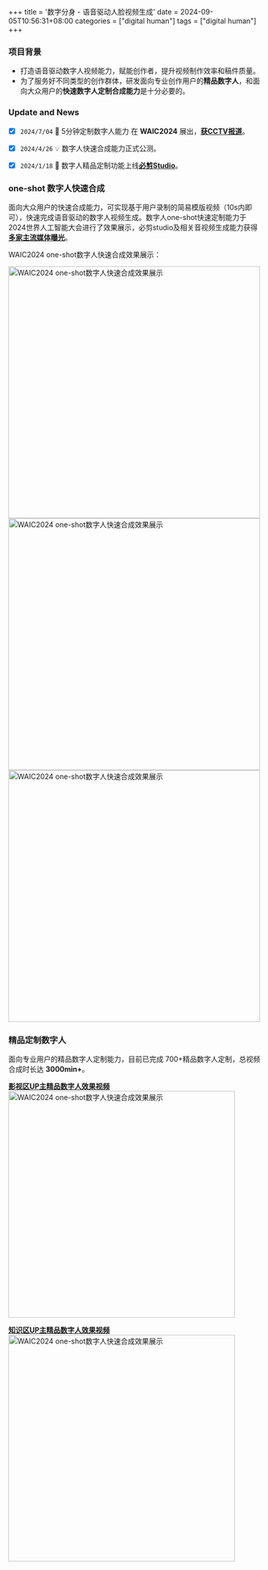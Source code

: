 +++
title = '数字分身 - 语音驱动人脸视频生成'
date = 2024-09-05T10:56:31+08:00
categories = ["digital human"]
tags = ["digital human"] 
+++

### 项目背景

- 打造语音驱动数字人视频能力，赋能创作者，提升视频制作效率和稿件质量。
- 为了服务好不同类型的创作群体，研发面向专业创作用户的**精品数字人**，和面向大众用户的**快速数字人定制合成能力**是十分必要的。


### Update and News
- [x] `2024/7/04` 🍻 5分钟定制数字人能力 在 **WAIC2024** 展出，[**获CCTV报道**](https://content-static.cctvnews.cctv.com/snow-book/index.html?item_id=6560255860130293707&toc_style_id=feeds_default&track_id=BCFB9124-5B28-4DED-86EB-07B41338363C_741949078837&share_to=wechat)。
- [x] `2024/4/26` 💡 数字人快速合成能力正式公测。
- [x] `2024/1/18` 🎉 数字人精品定制功能上线[**必剪Studio**](https://member.bilibili.com/york/bilibili-studio)。


### one-shot 数字人快速合成

面向大众用户的快速合成能力，可实现基于用户录制的简易模版视频（10s内即可），快速完成语音驱动的数字人视频生成。数字人one-shot快速定制能力于2024世界人工智能大会进行了效果展示，必剪studio及相关音视频生成能力获得[**多家主流媒体曝光**](https://content-static.cctvnews.cctv.com/snow-book/index.html?item_id=6560255860130293707&toc_style_id=feeds_default&track_id=BCFB9124-5B28-4DED-86EB-07B41338363C_741949078837&share_to=wechat)。


WAIC2024 one-shot数字人快速合成效果展示：

<img src="https://i.postimg.cc/zXv0qxPL/waic-studio.png" alt="WAIC2024 one-shot数字人快速合成效果展示" style="width: 500px; height: auto;">

<img src="https://i.postimg.cc/d3H68CDt/20240923-212808-2x.png" alt="WAIC2024 one-shot数字人快速合成效果展示" style="width: 500px; height: auto;">

<img src="https://i.postimg.cc/jqZMVpv0/20240923-212859-2x.png" alt="WAIC2024 one-shot数字人快速合成效果展示" style="width: 500px; height: auto;">

### 精品定制数字人

面向专业用户的精品数字人定制能力，目前已完成 700+精品数字人定制，总视频合成时长达 **3000min+**。

[**影视区UP主精品数字人效果视频**](https://www.bilibili.com/video/BV1AC4y167ap/?spm_id_from=333.999.0.0&vd_source=b96a1e1be2cdcd98fe5debeabbf470ea)
<img src="https://i.postimg.cc/Z5FP6MR5/image.png" alt="WAIC2024 one-shot数字人快速合成效果展示" style="width: 450px; height: auto;">

[**知识区UP主精品数字人效果视频**](https://www.bilibili.com/video/BV1Gb4y1u7sV/?spm_id_from=333.999.0.0&vd_source=b96a1e1be2cdcd98fe5debeabbf470ea)
<img src="https://i.postimg.cc/rpV1jN0C/image.png" alt="WAIC2024 one-shot数字人快速合成效果展示" style="width: 450px; height: auto;">

